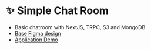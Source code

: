# ✨ Simple Chat Room

- Basic chatroom with NextJS, TRPC, S3 and MongoDB
- [Base Figma design](https://www.figma.com/file/tLSDmEl7fjL6H9uROyhQ3J/Simple-Chat-Room)
- [Application Demo](https://simple-chat-room-alpha.vercel.app/)
